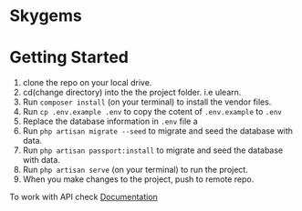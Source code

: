 # Skygems

# Getting Started

1. clone the repo on your local drive.
2. cd(change directory) into the the project folder. i.e ulearn.
3. Run `composer install` (on your terminal) to install the vendor files.
4. Run `cp .env.example .env` to copy the cotent of `.env.example` to `.env`
5. Replace the database information in `.env` file a
6. Run `php artisan migrate --seed` to migrate and seed the database with data.
7. Run `php artisan passport:install` to migrate and seed the database with data.
8. Run `php artisan serve` (on your terminal) to run the project.
9. When you make changes to the project, push to remote repo.

To work with API check [Documentation](DOCUMENTATION.md)
